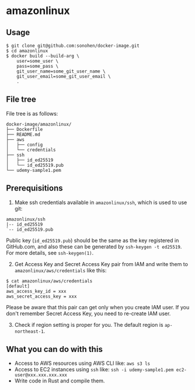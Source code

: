 # amazonlinux

## Usage

```
$ git clone git@github.com:sonohen/docker-image.git
$ cd amazonlinux
$ docker build --build-arg \
	user=some_user \
	pass=some_pass \
	git_user_name=some_git_user_name \
	git_user_email=some_git_user_email \
	.
```

## File tree

File tree is as follows:

```
docker-image/amazonlinux/
├── Dockerfile
├── README.md
├── aws
│   ├── config
│   └── credentials
├── ssh
│   ├── id_ed25519
│   └── id_ed25519.pub
└── udemy-sample1.pem
```

## Prerequisitions

1. Make ssh credentials available in `amazonlinux/ssh`, which is used to use git:

```
amazonlinux/ssh
|-- id_ed25519
`-- id_ed25519.pub
```

Public key (`id_ed25519.pub`) should be the same as the key registered in GitHub.com, and also these can be generated by `ssh-keygen -t ed25519`. For more details, see `ssh-keygen(1)`.

2. Get Access Key and Secret Access Key pair from IAM and write them to `amazonlinux/aws/credentials` like this:

```
$ cat amazonlinux/aws/credentials
[default]
aws_access_key_id = xxx
aws_secret_access_key = xxx
```

Please be aware that this pair can get only when you create IAM user. If you don't remember Secret Access Key, you need to re-create IAM user.

3. Check if region setting is proper for you. The default region is `ap-northeast-1`.

## What you can do with this
 
- Access to AWS resources using AWS CLI like: `aws s3 ls`
- Access to EC2 instances using `ssh` like: `ssh -i udemy-sample1.pem ec2-user@xxx.xxx.xxx.xxx`
- Write code in Rust and compile them.
